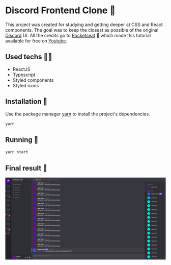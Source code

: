 # Discord Frontend Clone :grapes:

This project was created for studying and getting deeper at CSS and React components. The goal was to keep the closest as possible of the original [Discord](https://discord.com/) UI. All the credits go to [Rocketseat](https://rocketseat.com.br/) :rocket: which made this tutorial available for free on [Youtube](https://youtu.be/x4FdZd2-_uU).

## Used techs 👨‍💻

- ReactJS
- Typescript
- Styled components
- Styled icons

## Installation 🧶

Use the package manager [yarn](https://yarnpkg.com/) to install the project's dependencies.

```bash
yarn
```

## Running :runner:

```bash
yarn start
```

## Final result :tada:

![Final result of Discord interface](https://raw.githubusercontent.com/JoaoVSouto/discord-react-clone/master/assets/final_result.png)
